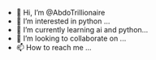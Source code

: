 - 👋 Hi, I’m @AbdoTrillionaire
- 👀 I’m interested in  python ...
- 🌱 I’m currently learning ai and python...
- 💞️ I’m looking to collaborate on ...
- 📫 How to reach me ...

<!---
AbdoTrillionaire/AbdoTrillionaire is a ✨ special ✨ repository because its `README.md` (this file) appears on your GitHub profile.
You can click the Preview link to take a look at your changes.
--->
